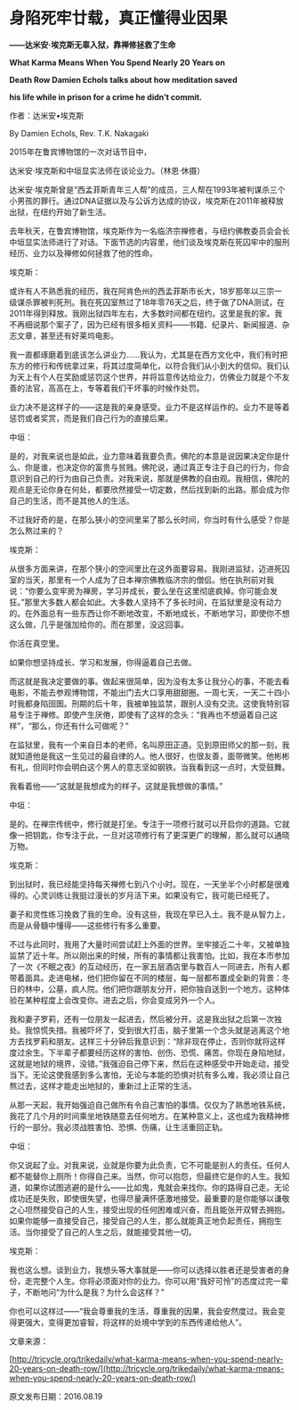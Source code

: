 # 身陷死牢廿载，真正懂得业因果

**——达米安·埃克斯无辜入狱，靠禅修拯救了生命**

**What Karma Means When You Spend Nearly 20 Years on**

**Death Row Damien Echols talks about how meditation saved**

**his life while in prison for a crime he didn’t commit.**

作者：达米安•埃克斯

By Damien Echols, Rev. T.K. Nakagaki

2015年在鲁宾博物馆的一次对话节目中，

达米安·埃克斯和中垣显实法师在谈论业力。（林恩·休摄）

达米安·埃克斯曾是“西孟菲斯青年三人帮”的成员，三人帮在1993年被判谋杀三个小男孩的罪行。通过DNA证据以及与公诉方达成的协议，埃克斯在2011年被释放出狱，在纽约开始了新生活。

去年秋天，在鲁宾博物馆，埃克斯作为一名临济宗禅修者，与纽约佛教委员会会长中垣显实法师进行了对话。下面节选的内容里，他们谈及埃克斯在死囚牢中的服刑经历、业力以及禅修如何拯救了他的性命。

埃克斯：

或许有人不熟悉我的经历，我在阿肯色州的西孟菲斯市长大，18岁那年以三宗一级谋杀罪被判死刑。我在死囚室熬过了18年零76天之后，终于做了DNA测试，在2011年得到释放。我刚出狱四年左右，大多数时间都在纽约。这里是我的家。我不再细说那个案子了，因为已经有很多相关资料——书籍、纪录片、新闻报道、杂志文章，甚至还有好莱坞电影。

我一直都琢磨着到底该怎么讲业力……我认为，尤其是在西方文化中，我们有时把东方的修行和传统拿过来，将其过度简单化，以符合我们从小到大的信仰。我们认为天上有个人在奖励或惩罚这个世界，并将旨意传达给业力，仿佛业力就是个不友善的法官，高高在上，专等着我们干坏事的时候作处罚。

业力决不是这样子的——这是我的亲身感受。业力不是这样运作的。业力不是等着惩罚或者奖赏，而是我们自己行为的直接后果。

中垣：

是的，对我来说也是如此，业力意味着我要负责。佛陀的本意是说因果决定你是什么、你是谁，也决定你的富贵与贫贱。佛陀说，通过真正专注于自己的行为，你会意识到自己的行为由自己负责。对我来说，那就是佛教的自由观。我相信，佛陀的观点是无论你身在何处，都要欣然接受一切定数，然后找到新的出路。那会成为你自己的生活，而不是其他人的生活。

不过我好奇的是，在那么狭小的空间里呆了那么长时间，你当时有什么感受？你是怎么熬过来的？

埃克斯：

从很多方面来讲，在那个狭小的空间里比在这外面要容易。我刚进监狱，迈进死囚室的当天，那里有一个人成为了日本禅宗佛教临济宗的僧侣。他在执刑前对我说：“你要么变牢房为禅房，学习并成长，要么坐在这里彻底疯掉。你可能会发狂。”那里大多数人都会如此。大多数人坚持不了多长时间，在监狱里是没有动力的。在外面总有一些东西让你不断地改变，不断地成长，不断地学习，即使你不想这么做，几乎是强加给你的。而在那里，没这回事。

你活在真空里。

如果你想坚持成长、学习和发展，你得逼着自己去做。

而这就是我决定要做的事。做起来很简单，因为没有太多让我分心的事，不能去看电影，不能去参观博物馆，不能出门去大口享用甜甜圈。一周七天，一天二十四小时我都身陷囹圄。刑期的后十年，我被单独监禁，跟别人没有交流。这使我特别容易专注于禅修。即使产生厌倦，即使有了这样的念头：“我再也不想逼着自己这样”，“那么，你还有什么可做呢？”

在监狱里，我有一个来自日本的老师，名叫原田正道。见到原田师父的那一刻，我就知道他是我这一生见过的最自律的人。他人很好，也很友善，面带微笑。他彬彬有礼，但同时你会明白这个男人的意志坚如钢铁。当我看到这一点时，大受鼓舞。

我看着他——“这就是我想成为的样子。这就是我想做的事情。”

中垣：

是的。在禅宗传统中，修行就是打坐。专注于一项修行就可以开启你的道路。它就像一把钥匙，你专注于此，一旦对这项修行有了更深更广的理解，那么就可以通晓万物。

埃克斯：

到出狱时，我已经能坚持每天禅修七到八个小时。现在，一天坐半个小时都是很难得的。心灵训练让我挺过漫长的岁月活下来。如果没有它，我可能已经死了。

妻子和灵性练习挽救了我的生命。没有这些，我现在早已入土。我不是从智力上，而是从骨髓中懂得——这些修行有多么重要。

不过与此同时，我用了大量时间尝试赶上外面的世界。坐牢接近二十年，又被单独监禁了近十年。所以刚出来的时候，所有的事情都让我害怕。比如，我在本市参加了一次《不眠之夜》的互动经历，在一家五层酒店里与数百人一同进去，所有人都带着面具。走进电梯，他们把你留在不同的楼层，每一层都布置成全新的背景：冬日的林中，公墓，疯人院。他们把你跟朋友分开，把你独自送到一个地方。这种体验在某种程度上会改变你。进去之后，你会变成另外一个人。

我和妻子罗莉，还有一位朋友一起进去，然后被分开。这是我出狱之后第一次独处。我惊慌失措。我被吓坏了，受到很大打击，脑子里第一个念头就是逃离这个地方去找罗莉和朋友。这样三十分钟后我意识到：“除非现在停止，否则你就将这样度过余生。下半辈子都要经历这样的害怕、创伤、恐慌、痛苦。你现在身陷地狱，这就是地狱的境界，没错。”我强迫自己停下来，然后在这种感受中开始走动，接受当下。无论这使我感到多么害怕，无论与本能的恐惧对抗有多么难，我必须让自己熬过去，这样才能走出地狱的，重新过上正常的生活。

从那一天起，我开始强迫自己做所有令自己害怕的事情。仅仅为了熟悉地铁系统，我花了几个月的时间乘坐地铁随意去任何地方。在某种意义上，这也成为我精神修行的一部分。我必须战胜害怕、恐惧、伤痛，让生活重回正轨。

中垣：

你又说起了业。对我来说，业就是你要为此负责，它不可能是别人的责任。任何人都不能替你上厕所！你得自己来。当然，你可以抱怨，但最终它是你的人生。我知道，如果你试图逃避的是什么——比如鬼，鬼就会来找你。你的路得自己走。无论成功还是失败，即使很失望，也得尽量满怀感激地接受。最重要的是你能够以谦敬之心坦然接受自己的人生，接受出现的任何困难或兴奋，而且能张开双臂去拥抱。如果你能够一直接受自己，接受自己的人生，那么就能真正地负起责任，拥抱生活。当你接受了自己的人生之后，就能接受其他一切。

埃克斯：

我也这么想。谈到业力，我想头等大事就是——你可以选择以胜者还是受害者的身份，走完整个人生。你将必须面对你的业力。你可以用“我好可怜”的态度过完一辈子，不断地问“为什么是我？为什么会这样？”

你也可以这样过——“我会尊重我的生活，尊重我的因果，我会安然度过。我会变得更强大，变得更加睿智，将这样的处境中学到的东西传递给他人”。

文章来源：

[http://tricycle.org/trikedaily/what-karma-means-when-you-spend-nearly-20-years-on-death-row/](http://tricycle.org/trikedaily/what-karma-means-when-you-spend-nearly-20-years-on-death-row/)

原文发布日期：2016.08.19

